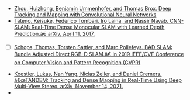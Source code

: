 - [Zhou, Huizhong, Benjamin Ummenhofer, and Thomas Brox. Deep Tracking and Mapping with Convolutional Neural Networks](https://doi.org/10.1007/s11263-019-01221-0)
- [Tateno, Keisuke, Federico Tombari, Iro Laina, and Nassir Navab. CNN-SLAM: Real-Time Dense Monocular SLAM with Learned Depth Prediction.â€ arXiv, April 11, 2017.](http://arxiv.org/abs/1704.03489)
- [ ] [Schops, Thomas, Torsten Sattler, and Marc Pollefeys. BAD SLAM: Bundle Adjusted Direct RGB-D SLAM.â€ In 2019 IEEE/CVF Conference on Computer Vision and Pattern Recognition (CVPR)](https://doi.org/10.1109/CVPR.2019.00022)
- [Koestler, Lukas, Nan Yang, Niclas Zeller, and Daniel Cremers. â€œTANDEM: Tracking and Dense Mapping in Real-Time Using Deep Multi-View Stereo. arXiv, November 14, 2021.](http://arxiv.org/abs/2111.07418)
- 


